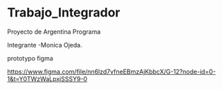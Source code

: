 # Trabajo_Integrador
Proyecto de Argentina Programa

Integrante
-Monica Ojeda.



prototypo figma

https://www.figma.com/file/nn6lzd7vfneEBmzAjKbbcX/G-12?node-id=0-1&t=Y0TWzWaLpxjSSSY9-0
